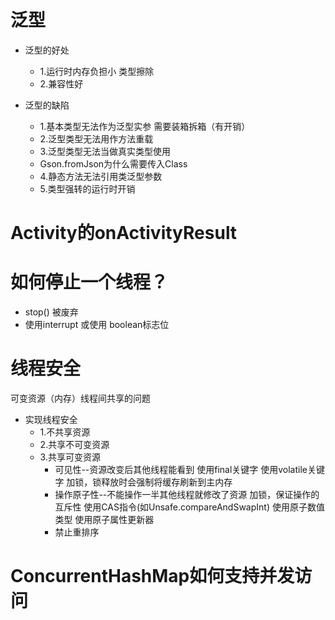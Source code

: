 # 泛型
  * 泛型的好处
    - 1.运行时内存负担小 类型擦除
    - 2.兼容性好

  * 泛型的缺陷
    - 1.基本类型无法作为泛型实参 需要装箱拆箱（有开销）
    - 2.泛型类型无法用作方法重载
    - 3.泛型类型无法当做真实类型使用
    - Gson.fromJson为什么需要传入Class
    - 4.静态方法无法引用类泛型参数
    - 5.类型强转的运行时开销
    
    
    
    
# Activity的onActivityResult




# 如何停止一个线程？
  - stop() 被废弃
  - 使用interrupt 或使用 boolean标志位
  
  
  
  
# 线程安全
  可变资源（内存）线程间共享的问题
  
  * 实现线程安全
    - 1.不共享资源
    - 2.共享不可变资源
    - 3.共享可变资源
        - 可见性--资源改变后其他线程能看到
          使用final关键字
          使用volatile关键字
          加锁，锁释放时会强制将缓存刷新到主内存
      - 操作原子性--不能操作一半其他线程就修改了资源
          加锁，保证操作的互斥性
          使用CAS指令(如Unsafe.compareAndSwapInt)
          使用原子数值类型
          使用原子属性更新器
      - 禁止重排序 
   
# ConcurrentHashMap如何支持并发访问
  
  
